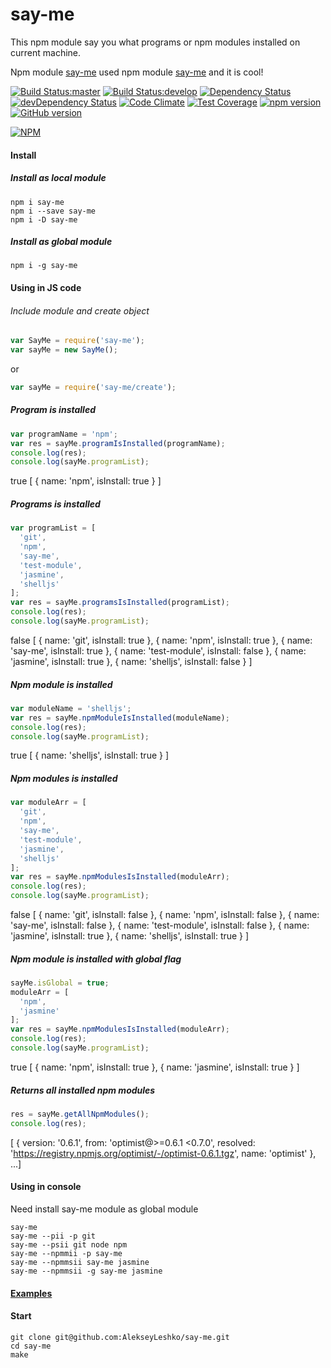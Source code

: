say-me
======
This npm module say you what programs or npm modules installed on current machine.

Npm module [say-me](https://github.com/AlekseyLeshko/say-me) used npm module [say-me](https://github.com/AlekseyLeshko/say-me) and it is cool!

[![Build Status:master](https://travis-ci.org/AlekseyLeshko/say-me.svg?branch=master)](https://travis-ci.org/AlekseyLeshko/say-me)
[![Build Status:develop](https://travis-ci.org/AlekseyLeshko/say-me.svg?branch=develop)](https://travis-ci.org/AlekseyLeshko/say-me)
[![Dependency Status](https://david-dm.org/AlekseyLeshko/say-me.svg?theme=shields.io)](https://david-dm.org/AlekseyLeshko/say-me)
[![devDependency Status](https://david-dm.org/AlekseyLeshko/say-me/dev-status.svg?theme=shields.io)](https://david-dm.org/AlekseyLeshko/say-me#info=devDependencies)
[![Code Climate](https://codeclimate.com/github/AlekseyLeshko/say-me/badges/gpa.svg)](https://codeclimate.com/github/AlekseyLeshko/say-me)
[![Test Coverage](https://codeclimate.com/github/AlekseyLeshko/say-me/badges/coverage.svg)](https://codeclimate.com/github/AlekseyLeshko/say-me)
[![npm version](https://badge.fury.io/js/say-me.svg)](http://badge.fury.io/js/say-me)
[![GitHub version](https://badge.fury.io/gh/AlekseyLeshko%2Fsay-me.svg)](http://badge.fury.io/gh/AlekseyLeshko%2Fsay-me)

[![NPM](https://nodei.co/npm/say-me.png?downloads=true&downloadRank=true&stars=true)](https://nodei.co/npm/say-me/)

#### Install
##### Install as local module
```
npm i say-me
npm i --save say-me
npm i -D say-me
```

##### Install as global module
```
npm i -g say-me
```

#### Using in JS code
###### Include module and create object
```javascript
var SayMe = require('say-me');
var sayMe = new SayMe();
```
or
```javascript
var sayMe = require('say-me/create');
```

##### Program is installed
```javascript
var programName = 'npm';
var res = sayMe.programIsInstalled(programName);
console.log(res);
console.log(sayMe.programList);
```

>
true
[ { name: 'npm', isInstall: true } ]

##### Programs is installed
```javascript
var programList = [
  'git',
  'npm',
  'say-me',
  'test-module',
  'jasmine',
  'shelljs'
];
var res = sayMe.programsIsInstalled(programList);
console.log(res);
console.log(sayMe.programList);
```

>
false
[ { name: 'git', isInstall: true },
  { name: 'npm', isInstall: true },
  { name: 'say-me', isInstall: true },
  { name: 'test-module', isInstall: false },
  { name: 'jasmine', isInstall: true },
  { name: 'shelljs', isInstall: false } ]

##### Npm module is installed
```javascript
var moduleName = 'shelljs';
var res = sayMe.npmModuleIsInstalled(moduleName);
console.log(res);
console.log(sayMe.programList);
```

>
true
[ { name: 'shelljs', isInstall: true } ]

##### Npm modules is installed
```javascript
var moduleArr = [
  'git',
  'npm',
  'say-me',
  'test-module',
  'jasmine',
  'shelljs'
];
var res = sayMe.npmModulesIsInstalled(moduleArr);
console.log(res);
console.log(sayMe.programList);
```

>
false
[ { name: 'git', isInstall: false },
  { name: 'npm', isInstall: false },
  { name: 'say-me', isInstall: false },
  { name: 'test-module', isInstall: false },
  { name: 'jasmine', isInstall: true },
  { name: 'shelljs', isInstall: true } ]

##### Npm module is installed with global flag
```javascript
sayMe.isGlobal = true;
moduleArr = [
  'npm',
  'jasmine'
];
var res = sayMe.npmModulesIsInstalled(moduleArr);
console.log(res);
console.log(sayMe.programList);
```

>
true
[ { name: 'npm', isInstall: true },
  { name: 'jasmine', isInstall: true } ]

##### Returns all installed npm modules
```javascript
res = sayMe.getAllNpmModules();
console.log(res);
```

>
[ { version: '0.6.1', from: 'optimist@>=0.6.1 <0.7.0', resolved: 'https://registry.npmjs.org/optimist/-/optimist-0.6.1.tgz', name: 'optimist' }, ...]

#### Using in console
Need install say-me module as global module
```
say-me
say-me --pii -p git
say-me --psii git node npm
say-me --npmmii -p say-me
say-me --npmmsii say-me jasmine
say-me --npmmsii -g say-me jasmine
```

#### [Examples](https://github.com/AlekseyLeshko/say-me/tree/master/example)

#### Start
```
git clone git@github.com:AlekseyLeshko/say-me.git
cd say-me
make
```
